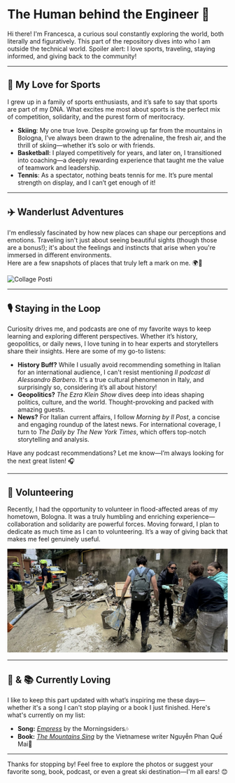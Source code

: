 # The Human behind the Engineer 🌟

Hi there! I'm Francesca, a curious soul constantly exploring the world, both literally and figuratively. This part of the repository dives into who I am outside the technical world. Spoiler alert: I love sports, traveling, staying informed, and giving back to the community!

---

## 🏀 My Love for Sports 
I grew up in a family of sports enthusiasts, and it’s safe to say that sports are part of my DNA. What excites me most about sports is the perfect mix of competition, solidarity, and the purest form of meritocracy.  

- **Skiing**: My one true love. Despite growing up far from the mountains in Bologna, I’ve always been drawn to the adrenaline, the fresh air, and the thrill of skiing—whether it’s solo or with friends.  
- **Basketball**: I played competitively for years, and later on, I transitioned into coaching—a deeply rewarding experience that taught me the value of teamwork and leadership.  
- **Tennis**: As a spectator, nothing beats tennis for me. It’s pure mental strength on display, and I can’t get enough of it!  

---

## ✈️ Wanderlust Adventures  
I'm endlessly fascinated by how new places can shape our perceptions and emotions. Traveling isn't just about seeing beautiful sights (though those are a bonus!); it's about the feelings and instincts that arise when you're immersed in different environments.  
Here are a few snapshots of places that truly left a mark on me. 🌍📸  

![Collage Posti](../content/collage.png)

---

## 🎙️ Staying in the Loop  

Curiosity drives me, and podcasts are one of my favorite ways to keep learning and exploring different perspectives. Whether it’s history, geopolitics, or daily news, I love tuning in to hear experts and storytellers share their insights. Here are some of my go-to listens:  

- **History Buff?** While I usually avoid recommending something in Italian for an international audience, I can't resist mentioning *Il podcast di Alessandro Barbero*. It's a true cultural phenomenon in Italy, and surprisingly so, considering it’s all about history!  
- **Geopolitics?** *The Ezra Klein Show* dives deep into ideas shaping politics, culture, and the world. Thought-provoking and packed with amazing guests.  
- **News?** For Italian current affairs, I follow *Morning by Il Post*, a concise and engaging roundup of the latest news. For international coverage, I turn to *The Daily by The New York Times*, which offers top-notch storytelling and analysis.  

Have any podcast recommendations? Let me know—I’m always looking for the next great listen! 🎧

---

## 💙 Volunteering  
Recently, I had the opportunity to volunteer in flood-affected areas of my hometown, Bologna. It was a truly humbling and enriching experience—collaboration and solidarity are powerful forces. Moving forward, I plan to dedicate as much time as I can to volunteering. It’s a way of giving back that makes me feel genuinely useful.  

![Collage Posti](../content/volunteer.jpg)

---

## 🎵 & 📚 Currently Loving  
I like to keep this part updated with what’s inspiring me these days—whether it's a song I can't stop playing or a book I just finished. Here's what's currently on my list:  
- **Song:** [*Empress*](https://www.youtube.com/watch?v=4aRseR4SjUM&ab_channel=Morningsiders)  by the Morningsiders🎶  
- **Book:** [*The Mountains Sing*](https://en.wikipedia.org/wiki/Nguy%E1%BB%85n_Phan_Qu%E1%BA%BF_Mai) by the Vietnamese writer Nguyễn Phan Quế Mai📖  

---

Thanks for stopping by! Feel free to explore the photos or suggest your favorite song, book, podcast, or even a great ski destination—I'm all ears! 😊
